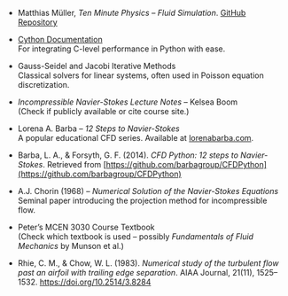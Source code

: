 
- Matthias Müller, *Ten Minute Physics – Fluid Simulation*. [GitHub Repository](https://github.com/matthias-research/pages/blob/master/tenMinutePhysics/17-fluidSim.html)

- [Cython Documentation](https://cython.org/)  
  For integrating C-level performance in Python with ease.

- Gauss-Seidel and Jacobi Iterative Methods  
  Classical solvers for linear systems, often used in Poisson equation discretization.

- *Incompressible Navier-Stokes Lecture Notes* – Kelsea Boom  
  (Check if publicly available or cite course site.)

- Lorena A. Barba – *12 Steps to Navier-Stokes*  
  A popular educational CFD series. Available at [lorenabarba.com](https://lorenabarba.com/).

- Barba, L. A., & Forsyth, G. F. (2014). *CFD Python: 12 steps to Navier-Stokes*. Retrieved from [https://github.com/barbagroup/CFDPython](https://github.com/barbagroup/CFDPython)

- A.J. Chorin (1968) – *Numerical Solution of the Navier-Stokes Equations*  
  Seminal paper introducing the projection method for incompressible flow.

- Peter’s MCEN 3030 Course Textbook  
  (Check which textbook is used – possibly *Fundamentals of Fluid Mechanics* by Munson et al.)

- Rhie, C. M., & Chow, W. L. (1983). *Numerical study of the turbulent flow past an airfoil with trailing edge separation*. AIAA Journal, 21(11), 1525–1532. https://doi.org/10.2514/3.8284